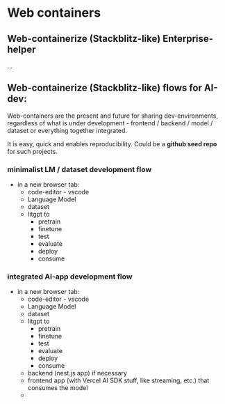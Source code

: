 # Web containers

## Web-containerize (Stackblitz-like) Enterprise-helper

...

## Web-containerize (Stackblitz-like) flows for AI-dev:

Web-containers are the present and future for sharing dev-environments, regardless of what is under development - frontend / backend / model / dataset or everything together integrated. 

It is easy, quick and enables reproducibility. Could be a **github seed repo** for such projects.

### minimalist LM / dataset development flow

- in a new browser tab:
    - code-editor - vscode
    - Language Model
    - dataset
    - litgpt to
        - pretrain
        - finetune
        - test
        - evaluate
        - deploy
        - consume

### integrated AI-app development flow

- in a new browser tab:
    - code-editor - vscode
    - Language Model
    - dataset
    - litgpt to
        - pretrain
        - finetune
        - test
        - evaluate
        - deploy
        - consume
    - backend (nest.js app) if necessary
    - frontend app (with Vercel AI SDK stuff, like streaming, etc.) that consumes the model
    - 

